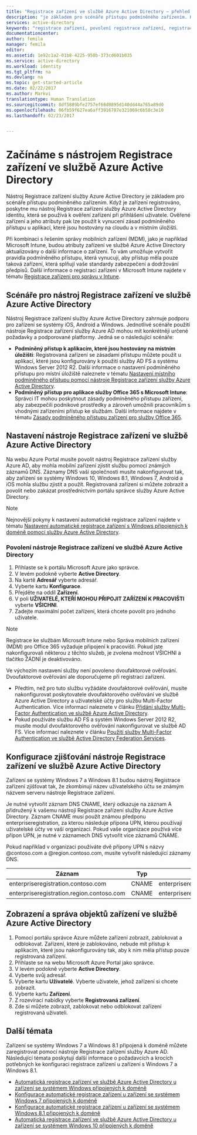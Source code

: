```yaml
---
title: "Registrace zařízení ve službě Azure Active Directory – přehled | Dokumentace Microsoftu"
description: "je základem pro scénáře přístupu podmíněného zařízením. Když je zařízení registrováno, poskytne mu nástroj Registrace zařízení služby Azure Active Directory identitu, která se používá k ověření zařízení při přihlášení uživatele."
services: active-directory
keywords: "registrace zařízení, povolení registrace zařízení, registrace zařízení a MDM"
documentationcenter: 
author: femila
manager: femila
editor: 
ms.assetid: 1e92c1a2-01b8-4225-950b-373cd601b035
ms.service: active-directory
ms.workload: identity
ms.tgt_pltfrm: na
ms.devlang: na
ms.topic: get-started-article
ms.date: 02/22/2017
ms.author: Markvi
translationtype: Human Translation
ms.sourcegitcommit: 8df5889bfe2757ef68d0895d140dd44a765a89d0
ms.openlocfilehash: 06fb59f627ea6aff3916787e321069c6b58c3e10
ms.lasthandoff: 02/23/2017


---
```

# <a name="get-started-with-azure-active-directory-device-registration"></a>Začínáme s nástrojem Registrace zařízení ve službě Azure Active Directory
Nástroj Registrace zařízení služby Azure Active Directory je základem pro scénáře přístupu podmíněného zařízením. Když je zařízení registrováno, poskytne mu nástroj Registrace zařízení služby Azure Active Directory identitu, která se používá k ověření zařízení při přihlášení uživatele. Ověřené zařízení a jeho atributy pak lze použít k vynucení zásad podmíněného přístupu u aplikací, které jsou hostovány na cloudu a v místním úložišti.

Při kombinaci s řešením správy mobilních zařízení (MDM), jako je například Microsoft Intune, budou atributy zařízení ve službě Azure Active Directory aktualizovány o další informace o zařízení. To vám umožňuje vytvořit pravidla podmíněného přístupu, která vynucují, aby přístup měla pouze taková zařízení, která splňují vaše standardy zabezpečení a dodržování předpisů.  Další informace o registraci zařízení v Microsoft Intune najdete v tématu [Registrace zařízení pro správu v Intune](https://docs.microsoft.com/intune/deploy-use/enroll-devices-in-microsoft-intune).

## <a name="scenarios-enabled-by-azure-active-directory-device-registration"></a>Scénáře pro nástroj Registrace zařízení ve službě Azure Active Directory
Nástroj Registrace zařízení služby Azure Active Directory zahrnuje podporu pro zařízení se systémy iOS, Android a Windows. Jednotlivé scénáře použití nástroje Registrace zařízení služby Azure AD mohou mít konkrétněji určené požadavky a podporované platformy. Jedná se o následující scénáře:

* **Podmíněný přístup k aplikacím, které jsou hostovány na místním úložišti**: Registrovaná zařízení se zásadami přístupu můžete použít u aplikací, které jsou konfigurovány k použití služby AD FS a systému Windows Server 2012 R2. Další informace o nastavení podmíněného přístupu pro místní úložiště naleznete v tématu [Nastavení místního podmíněného přístupu pomocí nástroje Registrace zařízení služby Azure Active Directory](active-directory-conditional-access-on-premises-setup.md).
* **Podmíněný přístup pro aplikace služby Office 365 s Microsoft Intune**: Správci IT mohou poskytnout zásady podmíněného přístupu zařízení, aby zabezpečili podnikové prostředky a zároveň umožnili pracovníkům s vhodnými zařízeními přístup ke službám. Další informace najdete v tématu [Zásady podmíněného přístupu zařízení pro služby Office 365](active-directory-conditional-access-device-policies.md).

## <a name="setting-up-azure-active-directory-device-registration"></a>Nastavení nástroje Registrace zařízení ve službě Azure Active Directory
Na webu Azure Portal musíte povolit nástroj Registrace zařízení služby Azure AD, aby mohla mobilní zařízení zjistit službu pomocí známých záznamů DNS. Záznamy DNS vaší společnosti musíte nakonfigurovat tak, aby zařízení se systémy Windows 10, Windows 8.1, Windows 7, Android a iOS mohla službu zjistit a použít.
Registrovaná zařízení si můžete zobrazit a povolit nebo zakázat prostřednictvím portálu správce služby Azure Active Directory.

> [!NOTE]
> Nejnovější pokyny k nastavení automatické registrace zařízení najdete v tématu [Nastavení automatické registrace zařízení s Windows připojených k doméně pomocí služby Azure Active Directory](active-directory-conditional-access-automatic-device-registration-setup.md).
> 
> 

### <a name="enable-azure-active-directory-device-registration-service"></a>Povolení nástroje Registrace zařízení ve službě Azure Active Directory
1. Přihlaste se k portálu Microsoft Azure jako správce.
2. V levém podokně vyberte **Active Directory**.
3. Na kartě **Adresář** vyberte adresář.
4. Vyberte kartu **Konfigurace**.
5. Přejděte na oddíl **Zařízení**.
6. V poli **UŽIVATELÉ, KTEŘÍ MOHOU PŘIPOJIT ZAŘÍZENÍ K PRACOVIŠTI** vyberte **VŠICHNI**.
7. Zadejte maximální počet zařízení, která chcete povolit pro jednoho uživatele.

> [!NOTE]
> Registrace ke službám Microsoft Intune nebo Správa mobilních zařízení (MDM) pro Office 365 vyžaduje připojení k pracovišti. Pokud jste nakonfigurovali některou z těchto služeb, je zvolena možnost VŠICHNI a tlačítko ŽÁDNÍ je deaktivováno.
> 
> 

Ve výchozím nastavení služby není povoleno dvoufaktorové ověřování. Dvoufaktorové ověřování ale doporučujeme při registraci zařízení.

* Předtím, než pro tuto službu vyžádáte dvoufaktorové ověřování, musíte nakonfigurovat poskytovatele dvoufaktorového ověřování ve službě Azure Active Directory a uživatelské účty pro službu Multi-Factor Authentication. Více informací naleznete v článku [Přidání služby Multi-Factor Authentication ve službě Azure Active Directory](../multi-factor-authentication/multi-factor-authentication-get-started-cloud.md).
* Pokud používáte službu AD FS a systém Windows Server 2012 R2, musíte modul dvoufaktorového ověřování nakonfigurovat ve službě AD FS. Více informací naleznete v článku [Použití služby Multi-Factor Authentication ve službě Active Directory Federation Services](../multi-factor-authentication/multi-factor-authentication-get-started-server.md).

## <a name="configure-azure-active-directory-device-registration-discovery"></a>Konfigurace zjišťování nástroje Registrace zařízení ve službě Azure Active Directory
Zařízení se systémy Windows 7 a Windows 8.1 budou nástroj Registrace zařízení zjišťovat tak, že zkombinují název uživatelského účtu se známým názvem serveru nástroje Registrace zařízení.

Je nutné vytvořit záznam DNS CNAME, který odkazuje na záznam A přidružený k vašemu nástroji Registrace zařízení služby Azure Active Directory. Záznam CNAME musí použít známou předponu enterpriseregistration, za kterou následuje přípona UPN, kterou používají uživatelské účty ve vaší organizaci. Pokud vaše organizace používá více přípon UPN, je nutné v záznamech DNS vytvořit více záznamů CNAME.

Pokud například v organizaci používáte dvě přípony UPN s názvy @contoso.com a @region.contoso.com, musíte vytvořit následující záznamy DNS.

| Záznam | Typ | Adresa |
| --- | --- | --- |
| enterpriseregistration.contoso.com |CNAME |enterpriseregistration.windows.net |
| enterpriseregistration.region.contoso.com |CNAME |enterpriseregistration.windows.net |

## <a name="view-and-manage-device-objects-in-azure-active-directory"></a>Zobrazení a správa objektů zařízení ve službě Azure Active Directory
1. Pomocí portálu správce Azure můžete zařízení zobrazit, zablokovat a odblokovat. Zařízení, které je zablokováno, nebude mít přístup k aplikacím, které jsou nakonfigurovány tak, aby k nim měla přístup pouze registrovaná zařízení.
2. Přihlaste se na webu Microsoft Azure Portal jako správce.
3. V levém podokně vyberte **Active Directory**.
4. Vyberte svůj adresář.
5. Vyberte kartu **Uživatelé**. Vyberte uživatele, jehož zařízení si chcete zobrazit.
6. Vyberte kartu **Zařízení**.
7. Z rozevírací nabídky vyberte **Registrovaná zařízení**.
8. Zde si můžete zobrazit, zablokovat nebo odblokovat zařízení registrovaná uživateli.

## <a name="additional-topics"></a>Další témata
Zařízení se systémy Windows 7 a Windows 8.1 připojená k doméně můžete zaregistrovat pomocí nástroje Registrace zařízení služby Azure AD. Následující témata poskytují další informace o požadavcích a krocích potřebných ke konfiguraci registrace zařízení u zařízení s Windows 7 a Windows 8.1.

* [Automatická registrace zařízení ve službě Azure Active Directory u zařízení se systémem Windows připojených k doméně](active-directory-conditional-access-automatic-device-registration.md)
* [Konfigurace automatické registrace zařízení u zařízení se systémem Windows 7 připojených k doméně](active-directory-conditional-access-automatic-device-registration-windows7.md)
* [Konfigurace automatické registrace zařízení u zařízení se systémem Windows 8.1 připojených k doméně](active-directory-conditional-access-automatic-device-registration-windows-8-1.md)
* [Automatická registrace zařízení ve službě Azure Active Directory u zařízení se systémem Windows 10 připojených k doméně](active-directory-azureadjoin-devices-group-policy.md)


